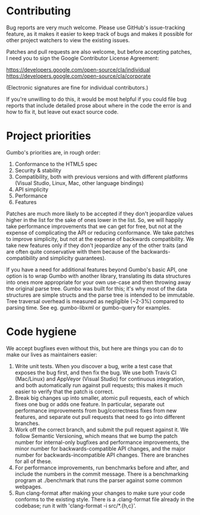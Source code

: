 Contributing
===========
Bug reports are very much welcome.  Please use GitHub's issue-tracking feature, as it makes it easier to keep track of bugs and makes it possible for other project watchers to view the existing issues.

Patches and pull requests are also welcome, but before accepting patches, I need you to sign the Google Contributor License Agreement:

https://developers.google.com/open-source/cla/individual
https://developers.google.com/open-source/cla/corporate

(Electronic signatures are fine for individual contributors.)

If you're unwilling to do this, it would be most helpful if you could file bug reports that include detailed prose about where in the code the error is and how to fix it, but leave out exact source code.

Project priorities
==================

Gumbo's priorities are, in rough order:

1. Conformance to the HTML5 spec
2. Security & stability
3. Compatibility, both with previous versions and with different platforms (Visual Studio, Linux, Mac, other language bindings)
4. API simplicity
5. Performance
6. Features

Patches are much more likely to be accepted if they don't jeopardize values higher in the list for the sake of ones lower in the list.  So, we will happily take performance improvements that we can get for free, but not at the expense of complicating the API or reducing conformance.  We take patches to improve simplicity, but not at the expense of backwards compatibility.  We take new features only if they don't jeopardize any of the other traits (and are often quite conservative with them because of the backwards-compatibility and simplicity guarantees).

If you have a need for additional features beyond Gumbo's basic API, one option is to wrap Gumbo with another library, translating its data structures into ones more appropriate for your own use-case and then throwing away the original parse tree.  Gumbo was built for this; it's why most of the data structures are simple structs and the parse tree is intended to be immutable.  Tree traversal overhead is measured as negligible (~2-3%) compared to parsing time.  See eg. gumbo-libxml or gumbo-query for examples.

Code hygiene
============

We accept bugfixes even without this, but here are things you can do to make our lives as maintainers easier:

1. Write unit tests.  When you discover a bug, write a test case that exposes the bug first, and then fix the bug.  We use both Travis CI (Mac/Linux) and AppVeyor (Visual Studio) for continuous integration, and both automatically run against pull requests; this makes it much easier to verify that the patch is correct.
2. Break big changes up into smaller, atomic pull requests, each of which fixes one bug or adds one feature.  In particular, separate out performance improvements from bug/correctness fixes from new features, and separate out pull requests that need to go into different branches.
3. Work off the correct branch, and submit the pull request against it.  We follow Semantic Versioning, which means that we bump the patch number for internal-only bugfixes and performance improvements, the minor number for backwards-compatible API changes, and the major number for backwards-incompatible API changes.  There are branches for all of these.
4. For performance improvements, run benchmarks before and after, and include the numbers in the commit message.  There is a benchmarking program at ./benchmark that runs the parser against some common webpages.
5. Run clang-format after making your changes to make sure your code conforms to the existing style.  There is a .clang-format file already in the codebase; run it with 'clang-format -i src/*.{h,c}'.
